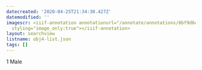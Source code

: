 ```yaml
---
datecreated: '2020-04-25T21:34:30.427Z'
datemodified: ''
imagescr: <iiif-annotation annotationurl="/annotate/annotations/8bf9d6e4-873c-11ea-a795-5254008afee6.json"
  styling="image_only:true"></iiif-annotation>
layout: searchview
listname: obj4-list.json
tags: []
---
```

1 Male
